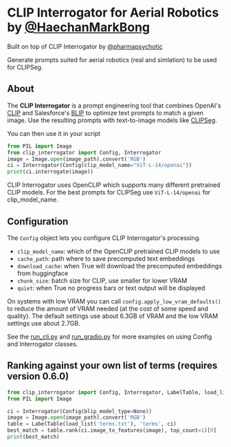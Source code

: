# CLIP Interrogator for Aerial Robotics by [@HaechanMarkBong](https://github.com/HaeChanBong/clip-interrogator-aerial-robotics/tree/HaechanMarkBong-patch-1)

Built on top of CLIP Interrogator by [@pharmapsychotic](https://twitter.com/pharmapsychotic)

Generate prompts suited for aerial robotics (real and simlation) to be used for CLIPSeg.

## About

The **CLIP Interrogator** is a prompt engineering tool that combines OpenAI's [CLIP](https://openai.com/blog/clip/) and Salesforce's [BLIP](https://blog.salesforceairesearch.com/blip-bootstrapping-language-image-pretraining/) to optimize text prompts to match a given image. Use the resulting prompts with text-to-image models like [CLIPSeg]([https://github.com/CompVis/stable-diffusion](https://github.com/timojl/clipseg)).


You can then use it in your script
```python
from PIL import Image
from clip_interrogator import Config, Interrogator
image = Image.open(image_path).convert('RGB')
ci = Interrogator(Config(clip_model_name="ViT-L-14/openai"))
print(ci.interrogate(image))
```

CLIP Interrogator uses OpenCLIP which supports many different pretrained CLIP models. For the best prompts for 
CLIPSeg use `ViT-L-14/openai` for clip_model_name.

## Configuration

The `Config` object lets you configure CLIP Interrogator's processing. 
* `clip_model_name`: which of the OpenCLIP pretrained CLIP models to use
* `cache_path`: path where to save precomputed text embeddings
* `download_cache`: when True will download the precomputed embeddings from huggingface
* `chunk_size`: batch size for CLIP, use smaller for lower VRAM
* `quiet`: when True no progress bars or text output will be displayed

On systems with low VRAM you can call `config.apply_low_vram_defaults()` to reduce the amount of VRAM needed (at the cost of some speed and quality). The default settings use about 6.3GB of VRAM and the low VRAM settings use about 2.7GB.

See the [run_cli.py](https://github.com/pharmapsychotic/clip-interrogator/blob/main/run_cli.py) and [run_gradio.py](https://github.com/pharmapsychotic/clip-interrogator/blob/main/run_gradio.py) for more examples on using Config and Interrogator classes.


## Ranking against your own list of terms (requires version 0.6.0)

```python
from clip_interrogator import Config, Interrogator, LabelTable, load_list
from PIL import Image

ci = Interrogator(Config(blip_model_type=None))
image = Image.open(image_path).convert('RGB')
table = LabelTable(load_list('terms.txt'), 'terms', ci)
best_match = table.rank(ci.image_to_features(image), top_count=1)[0]
print(best_match)
```
